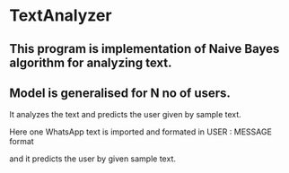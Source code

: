 # TextAnalyzer

## This program is implementation of Naive Bayes algorithm for analyzing text. 
## Model is generalised for N no of users.

It analyzes the text and predicts the user given by sample text.

Here one WhatsApp text is imported and formated in USER : MESSAGE format

and it predicts the user by given sample text.
